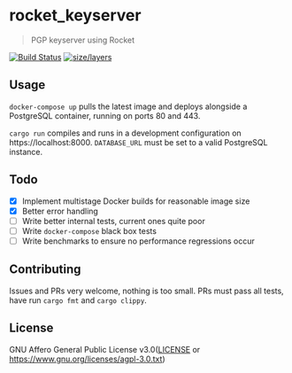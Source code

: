 # rocket_keyserver
> PGP keyserver using Rocket

[![Build Status](https://travis-ci.org/chocol4te/rocket_keyserver.svg?branch=master)](https://travis-ci.org/chocol4te/rocket_keyserver) [![size/layers](https://images.microbadger.com/badges/image/chocol4te/rocket_keyserver.svg)](https://microbadger.com/images/chocol4te/rocket_keyserver)

## Usage

`docker-compose up` pulls the latest image and deploys alongside a PostgreSQL container, running on ports 80 and 443.

`cargo run` compiles and runs in a development configuration on https://localhost:8000. `DATABASE_URL` must be set to a valid PostgreSQL instance.

## Todo

- [x] Implement multistage Docker builds for reasonable image size
- [x] Better error handling
- [ ] Write better internal tests, current ones quite poor
- [ ] Write `docker-compose` black box tests
- [ ] Write benchmarks to ensure no performance regressions occur

## Contributing

Issues and PRs very welcome, nothing is too small.
PRs must pass all tests, have run `cargo fmt` and `cargo clippy`.

## License
GNU Affero General Public License v3.0([LICENSE](LICENSE) or
  https://www.gnu.org/licenses/agpl-3.0.txt)
